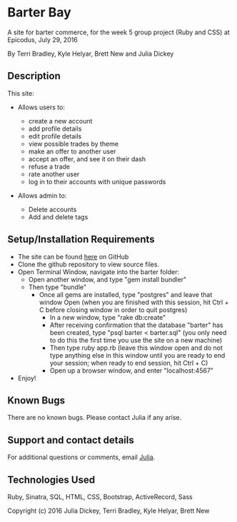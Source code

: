 # Barter Bay
A site for barter commerce, for the week 5 group project (Ruby and CSS) at Epicodus, July 29, 2016

By Terri Bradley, Kyle Helyar, Brett New and Julia Dickey

## Description

This site:
* Allows users to:
    - create a new account
    - add profile details
    - edit profile details
    - view possible trades by theme
    - make an offer to another user
    - accept an offer, and see it on their dash
    - refuse a trade
    - rate another user
    - log in to their accounts with unique passwords

* Allows admin to:
    - Delete accounts
    - Add and delete tags

## Setup/Installation Requirements

* The site can be found [here](https://github.com/terribradley/barter) on GitHub
* Clone the github repository to view source files.
* Open Terminal Window, navigate into the barter folder:
  - Open another window, and type "gem install bundler"
  - Then type "bundle"
    - Once all gems are installed, type "postgres" and leave that window Open (when you are finished with this session, hit Ctrl + C before closing window in order to quit postgres)
      - In a new window, type "rake db:create"
      - After receiving confirmation that the database "barter" has been created, type "psql barter < barter.sql" (you only need to do this the first time you use the site on a new machine)
      - Then type ruby app.rb (leave this window open and do not type anything else in this window until you are ready to end your session; when ready to end session, hit Ctrl + C)
      - Open up a browser window, and enter "localhost:4567"
* Enjoy!

## Known Bugs

There are no known bugs. Please contact Julia if any arise.

## Support and contact details

For additional questions or comments, email [Julia](mailto:info@gmail.com).

## Technologies Used

Ruby, Sinatra, SQL, HTML, CSS, Bootstrap, ActiveRecord, Sass

Copyright (c) 2016 Julia Dickey, Terri Bradley, Kyle Helyar, Brett New
